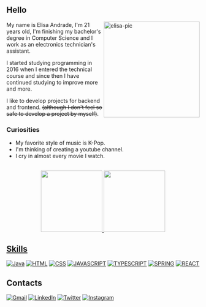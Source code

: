 ## Hello

<img align="right" alt="elisa-pic" width= "250" src="https://cdn.discordapp.com/attachments/695378966072000612/930846538748555284/ezgif.com-gif-maker.gif?width=676&height=676">

My name is Elisa Andrade, I'm 21 years old, I'm finishing my bachelor's degree in Computer Science and I work as an electronics technician's assistant.

I started studying programming in 2016 when I entered the technical course and since then I have continued studying to improve more and more.

I like to develop projects for backend and frontend. ~~(although I don't feel so safe to develop a project by myself)~~.

### Curiosities

- My favorite style of music is K-Pop.
- I'm thinking of creating a youtube channel.
- I cry in almost every movie I watch.

##

<div align="center">
  <a href="https://github.com/lisalvsan">
  <img height="160em" src="https://github-readme-stats.vercel.app/api?username=elisalvsan&show_icons=true&theme=midnight-purple&include_all_commits=true&count_private=true">
  <img height="160em" src="https://github-readme-stats.vercel.app/api/top-langs/?username=elisalvsan&langs_count=10&layout=compact&theme=midnight-purple">
</div>

## Skills

[![Java](https://img.shields.io/badge/Java-ED8B00?style=for-the-badge&logo=java&logoColor=white)]()
[![HTML](https://img.shields.io/badge/HTML5-E34F26?style=for-the-badge&logo=html5&logoColor=white)]()
[![CSS](https://img.shields.io/badge/CSS3-1572B6?style=for-the-badge&logo=css3&logoColor=white)]()
[![JAVASCRIPT](https://img.shields.io/badge/JavaScript-323330?style=for-the-badge&logo=javascript&logoColor=F7DF1E)]()
[![TYPESCRIPT](https://img.shields.io/badge/TypeScript-007ACC?style=for-the-badge&logo=typescript&logoColor=white)]()
[![SPRING](https://img.shields.io/badge/Spring-6DB33F?style=for-the-badge&logo=spring&logoColor=white)]()
[![REACT](https://img.shields.io/badge/React-20232A?style=for-the-badge&logo=react&logoColor=61DAFB)]()
    
## Contacts
  
[![Gmail](https://img.shields.io/badge/Gmail-D14836?style=for-the-badge&logo=gmail&logoColor=white)](mailto:elisalvsan@gmail.com)
[![LinkedIn](https://img.shields.io/badge/Elisa%20Andrade-%230077B5.svg?style=for-the-badge&logo=linkedin&logoColor=white)](https://www.linkedin.com/in/elisamaria-alvesdeandrade/)
[![Twitter](https://img.shields.io/badge/@alvsandrd-%231DA1F2.svg?style=for-the-badge&logo=Twitter&logoColor=white)](https://twitter.com/alvsandrd)
[![Instagram](https://img.shields.io/badge/@alvsandrd-%23E4405F.svg?style=for-the-badge&logo=Instagram&logoColor=white)](https://instagram.com/alvsandrd)

